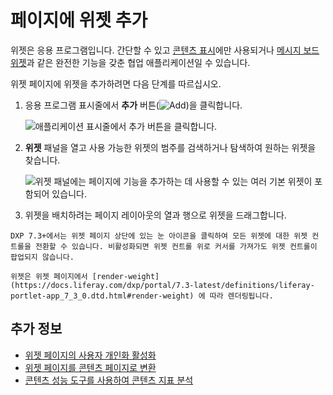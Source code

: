 # 페이지에 위젯 추가

위젯은 응용 프로그램입니다. 간단할 수 있고 [콘텐츠 표시](../../displaying-content.md)에만 사용되거나 [메시지 보드 위젯](../../../collaboration-and-social/message-boards/user-guide/getting-started-with-message-boards.md)과 같은 완전한 기능을 갖춘 협업 애플리케이션일 수 있습니다.

위젯 페이지에 위젯을 추가하려면 다음 단계를 따르십시오.

1. 응용 프로그램 표시줄에서 **추가** 버튼(![Add](../../../images/icon-add-app.png))을 클릭합니다.

   ![애플리케이션 표시줄에서 추가 버튼을 클릭합니다.](./adding-widgets-to-a-page/images/01.png)

1. **위젯** 패널을 열고 사용 가능한 위젯의 범주를 검색하거나 탐색하여 원하는 위젯을 찾습니다.

   ![위젯 패널에는 페이지에 기능을 추가하는 데 사용할 수 있는 여러 기본 위젯이 포함되어 있습니다.](./adding-widgets-to-a-page/images/02.png)

1. 위젯을 배치하려는 페이지 레이아웃의 열과 행으로 위젯을 드래그합니다.

```{tip}
DXP 7.3+에서는 위젯 페이지 상단에 있는 눈 아이콘을 클릭하여 모든 위젯에 대한 위젯 컨트롤을 전환할 수 있습니다. 비활성화되면 위젯 컨트롤 위로 커서를 가져가도 위젯 컨트롤이 팝업되지 않습니다.
```

```{note}
위젯은 위젯 페이지에서 [render-weight](https://docs.liferay.com/dxp/portal/7.3-latest/definitions/liferay-portlet-app_7_3_0.dtd.html#render-weight) 에 따라 렌더링됩니다.
```

## 추가 정보

- [위젯 페이지의 사용자 개인화 활성화](./configuring-widgets/enabling-user-personalization-of-widget-pages.md)
- [위젯 페이지를 콘텐츠 페이지로 변환](./configuring-widgets/converting-widget-pages-to-content-pages.md)
- [콘텐츠 성능 도구를 사용하여 콘텐츠 지표 분석](../../../content-authoring-and-management/page-performance-and-accessibility/analyze-content-metrics-using-content-performance-tool.md)
